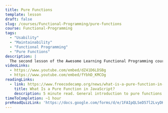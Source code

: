 ```yaml
---
title: Pure Functions
template: lesson
draft: false
slug: /courses/Functional-Programming/pure-functions
course: Functional-Programming
tags:
  - "Usability"
  - "Maintainability"
  - "Functional Programming"
  - "Pure Functions"
description: |
  The second lesson of the Awesome Learning Functional Programming course will teach students how to apply the concept of functional purity to your code and how to write and recognize pure functions.
videoLinks:
  - https://www.youtube.com/embed/dZ41D6LDSBg
  - https://www.youtube.com/embed/fYbhD_KMCOg
readingLinks:
  - link: https://www.freecodecamp.org/news/what-is-a-pure-function-in-javascript-acb887375dfe/
    title: What Is a Pure Function in JavaScript?
    description: 5 minute read. General introduction to pure functions in JavaScript.
timeToCompletion: ~1 hour
preReadQuizLink: 'https://docs.google.com/forms/d/e/1FAIpQLSeD57l2LvyDKM9Rhup0h0q6ltZbGJZi7lP56ETFAvBjugulZQ/viewform?usp=sf_link'
---
```

